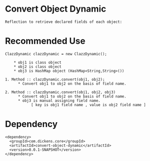 # Convert Object Dynamic
    Reflection to retrieve declared fields of each object:
# Recommended Use
    ClazzDynamic clazzDynamic = new ClazzDynamic();
       
        * obj1 is class object
        * obj2 is class object
        * obj3 is HashMap object (HashMap<String,String>())
        
    1. Method :: clazzDynamic.convert(obj1, obj2);
          * Convert obj1 to obj2 on the basis of field name.
          
    2. Method :: clazzDynamic.convert(obj1, obj2, obj3) 
          * Convert obj1 to obj2 on the basis of field name. 
          * obj3 is manual assigning field name.
                [ key is obj1 field name , value is obj2 field name ] 
# Dependency
    <dependency>
      <groupId>com.dickens.core</groupId>
      <artifactId>convert-object-dynamic</artifactId>
      <version>0.0.1-SNAPSHOT</version>
    </dependency>
   
